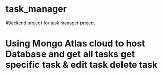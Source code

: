 # task_manager
#Backend project for task manager project
# Using Mongo Atlas cloud to host Database and get all tasks get specific task & edit task delete task
